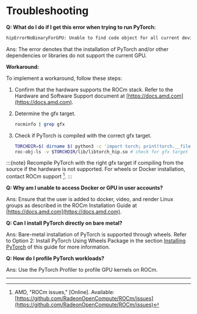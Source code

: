 
# Troubleshooting

**Q: What do I do if I get this error when trying to run PyTorch:**

```bash
hipErrorNoBinaryForGPU: Unable to find code object for all current devices!
```

Ans: The error denotes that the installation of PyTorch and/or other dependencies or libraries do not support the current GPU.

**Workaround:**

To implement a workaround, follow these steps:

1. Confirm that the hardware supports the ROCm stack. Refer to the Hardware and Software Support document at [https://docs.amd.com](https://docs.amd.com).

2. Determine the gfx target.

    ```bash
    rocminfo | grep gfx
    ```

3. Check if PyTorch is compiled with the correct gfx target.

    ```bash
    TORCHDIR=$( dirname $( python3 -c 'import torch; print(torch.__file__)' ) )
    roc-obj-ls -v $TORCHDIR/lib/libtorch_hip.so # check for gfx target
    ```

:::{note}
    Recompile PyTorch with the right gfx target if compiling from the source if the hardware is not supported. For wheels or Docker installation, contact ROCm support [^ROCm_issues].
:::

**Q: Why am I unable to access Docker or GPU in user accounts?**

Ans: Ensure that the user is added to docker, video, and render Linux groups as described in the ROCm Installation Guide at [https://docs.amd.com](https://docs.amd.com).

**Q: Can I install PyTorch directly on bare metal?**

Ans: Bare-metal installation of PyTorch is supported through wheels. Refer to Option 2: Install PyTorch Using Wheels Package in the section [Installing PyTorch](/ROCm/docs/how_to/pytorch_install/pytorch_install) of this guide for more information.

**Q: How do I profile PyTorch workloads?**

Ans: Use the PyTorch Profiler to profile GPU kernels on ROCm.

------

[^ROCm_issues]: AMD, "ROCm issues," \[Online\]. Available: [https://github.com/RadeonOpenCompute/ROCm/issues](https://github.com/RadeonOpenCompute/ROCm/issues)
